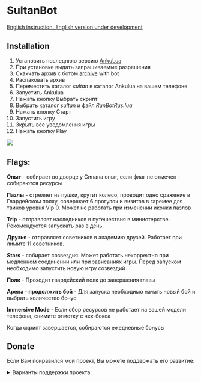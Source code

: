 # SultanBot

[English instruction. English version under development](README_ENG.md)

## Installation
1. Установить последнюю версию [AnkuLua](https://ankulua.boards.net/thread/1395/ankulua-trial-apk-download)
2. При установке выдать запрашиваемые разрешения
3. Скакчать архив с ботом [archive](https://github.com/DrBlast/SultanBot/archive/sultan.zip   ) with bot
4. Распаковать архив
5. Переместить каталог _sultan_ в каталог Ankulua на вашем телефоне
5. Запустить Ankulua
6. Нажать кнопку Выбрать скрипт
7. Выбрать каталог _sultan_ и файл _RunBotRus.lua_
8. Нажать кнопку Старт
9. Запустить игру
10. Зкрыть все уведомления игры
11. Нажать кнопку Play

<img src="https://github.com/DrBlast/SultanBot/raw/sultan/screenshots/StartDialog_RUS.png">

## Flags:
**Опыт** - собирает во дворце у Синана опыт, если флаг не отмечен - собираются ресурсы

**Пазлы** - стреляет из пушки, крутит колесо, проводит одно сражение в Гвардейском полку, совершает 6 прогулок и визитов в гаремее для твинов уровня Vip 0. Может не работать при изменении иконки пазлов

**Trip** - отправляет наследников в путешествия в министерстве. Рекомендуется запускать раз в день.

**Друзья** - отправляет советников в академию друзей. Работает при лимите 11 советников.

**Stars** - собирает созвездия. Может работать некорректно при медленном соединении или при зависаниях игры. Перед запуском необходимо запустить новую игру созвездий

**Полк** - Проходит гвардейский полк до завершения главы

**Арена - продолжить бой**  - Для запуска необходимо начать новый бой и выбрать количество бонус

**Immersive Mode** - Если сбор ресурсов не работает на вашей модели телефона, снимите отметку с чек-бокса


Когда скрипт завершается, собираются ежедневные бонусы 


## Donate
Если Вам понравился мой проект, Вы можете поддержать его развитие:

<details>
   <summary>Варианты поддержки проекта:</summary>
        <details>
            <summary>PayPal</summary>
                <a href="https://www.paypal.com/paypalme/enichegovskiy">
                <img src="https://github.com/DrBlast/SultanBot/raw/sultan/donate/PayPalMe.png" width = 200 alt="https://www.paypal.com/paypalme/enichegovskiy">
                </a>        
        </details>
        <details>
                    <summary>Waves</summary>
                        <a href="https://raw.githubusercontent.com/DrBlast/SultanBot/sultan/donate/waves.txt">
                        <img src="https://github.com/DrBlast/SultanBot/raw/sultan/donate/Waves_QR.png" width = 200>
                        </a><br/><b>3PGrM7bxbNpxVYwanTDZbkggpztPTMkPAJ4</b>
        </details>
        <details>
                    <summary>BTC</summary>
                        <a href="https://raw.githubusercontent.com/DrBlast/SultanBot/sultan/donate/btc.txt">
                        <img src="https://github.com/DrBlast/SultanBot/raw/sultan/donate/Bitcoin_QR.png" width = 200>
                        </a><br/><b>19noFSCEni4gw1pSJKVohQaBsKHgVRXhDb</b>
        </details>
        <details>
                    <summary>ETH</summary>
                        <a href="https://raw.githubusercontent.com/DrBlast/SultanBot/sultan/donate/eth.txt">
                        <img src="https://github.com/DrBlast/SultanBot/raw/sultan/donate/Ethereum_QR.png" width = 200>
                        </a><br/><b>0x0e5d110f39a66D3e0BDa72294360a8034B35D05F</b>
        </details>
        Система быстрых платежей по телефону                
</details>

